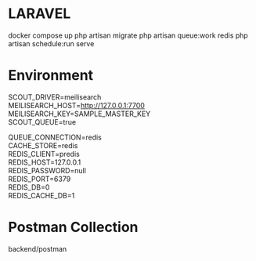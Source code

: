 # LARAVEL
docker compose up
php artisan migrate
php artisan queue:work redis
php artisan schedule:run
serve

# Environment
SCOUT_DRIVER=meilisearch  
MEILISEARCH_HOST=http://127.0.0.1:7700  
MEILISEARCH_KEY=SAMPLE_MASTER_KEY  
SCOUT_QUEUE=true  

QUEUE_CONNECTION=redis  
CACHE_STORE=redis  
REDIS_CLIENT=predis  
REDIS_HOST=127.0.0.1  
REDIS_PASSWORD=null  
REDIS_PORT=6379  
REDIS_DB=0   
REDIS_CACHE_DB=1  

# Postman Collection
backend/postman  
